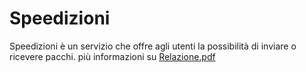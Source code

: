 # Speedizioni
Speedizioni è un servizio che offre agli utenti la possibilità di inviare o ricevere pacchi. più informazioni su [Relazione.pdf](https://github.com/dugoalberto/ProgettoBasiDiDati/blob/main/Relazione.pdf)
